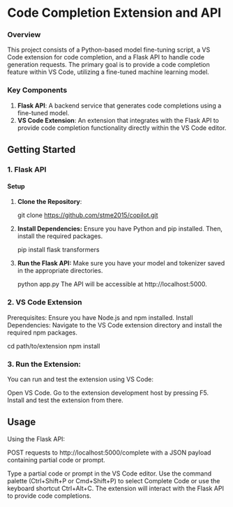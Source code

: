 # Code Completion Extension and API

### Overview

This project consists of a Python-based model fine-tuning script, a VS Code extension for code completion, and a Flask API to handle code generation requests. The primary goal is to provide a code completion feature within VS Code, utilizing a fine-tuned machine learning model.

### Key Components

1. **Flask API**: A backend service that generates code completions using a fine-tuned model.
2. **VS Code Extension**: An extension that integrates with the Flask API to provide code completion functionality directly within the VS Code editor.

## Getting Started

### 1. Flask API

#### Setup

1. **Clone the Repository**:
   
   git clone https://github.com/stme2015/copilot.git

3. **Install Dependencies:** Ensure you have Python and pip installed. Then, install the required packages.

   pip install flask transformers

4. **Run the Flask API:** Make sure you have your model and tokenizer saved in the appropriate directories.

   python app.py
   The API will be accessible at http://localhost:5000.

### 2. VS Code Extension

   Prerequisites: Ensure you have Node.js and npm installed.
   Install Dependencies: Navigate to the VS Code extension directory and install the required npm packages.

   cd path/to/extension
   npm install

### 3. Run the Extension: 
   You can run and test the extension using VS Code:

   Open VS Code.
   Go to the extension development host by pressing F5.
   Install and test the extension from there.

## Usage
   Using the Flask API:

   POST requests to http://localhost:5000/complete with a JSON payload containing partial code or prompt.

   Type a partial code or prompt in the VS Code editor.
   Use the command palette (Ctrl+Shift+P or Cmd+Shift+P) to select Complete Code or use the keyboard shortcut Ctrl+Alt+C.
   The extension will interact with the Flask API to provide code completions.

